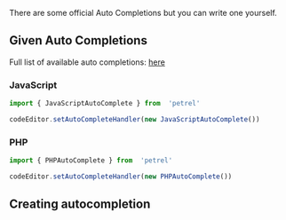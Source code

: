 There are some official Auto Completions but you can write one yourself.

## Given Auto Completions
Full list of available auto completions: [here](https://github.com/interaapps/Petrel/tree/master/src/languages)
### JavaScript
```js
import { JavaScriptAutoComplete } from  'petrel'

codeEditor.setAutoCompleteHandler(new JavaScriptAutoComplete())
```
<code-editor style="min-height: 250px" lang="javascript" value="const helloWorld = ''
function test(){
    console.log(helloWorld)
}
test()"></code-editor>

### PHP
```js
import { PHPAutoComplete } from  'petrel'

codeEditor.setAutoCompleteHandler(new PHPAutoComplete())
```
<code-editor style="min-height: 250px" lang="php" value="$helloWorld = ''
function test(){
    echo $helloWorld
}
test()"></code-editor>

## Creating autocompletion
<code-editor style="min-height: 250px" lang="javascript" paste="uEf3NMfe"></code-editor>